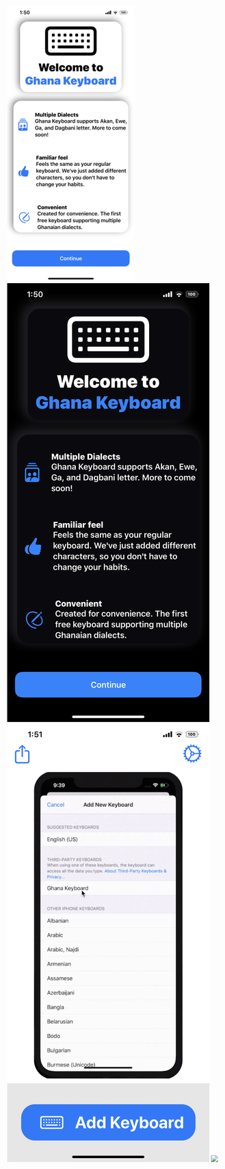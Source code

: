 ![](Screenshots/welcome_light_2.PNG)
![](Screenshots/welcome_dark.PNG)
![](Screenshots/home_light.PNG)
![](Screenshots/home_dark.PNG)
